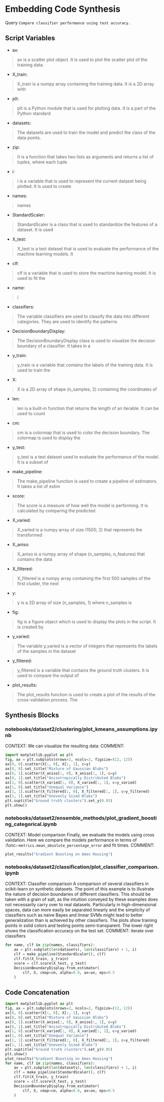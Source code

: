 # Embedding Code Synthesis
Query `Compare classifier performance using test accuracy.`
## Script Variables
- ax:<br>
>ax is a scatter plot object. It is used to plot the scatter plot of the training data.
- X_train:<br>
>X_train is a numpy array containing the training data. It is a 2D array with
- plt:<br>
>plt is a Python module that is used for plotting data. It is a part of the Python standard
- datasets:<br>
>The datasets are used to train the model and predict the class of the data points.
- zip:<br>
>It is a function that takes two lists as arguments and returns a list of tuples, where each tuple
- i:<br>
>i is a variable that is used to represent the current dataset being plotted. It is used to create
- names:<br>
>names
- StandardScaler:<br>
>StandardScaler is a class that is used to standardize the features of a dataset. It is used
- X_test:<br>
>X_test is a test dataset that is used to evaluate the performance of the machine learning models. It
- clf:<br>
>clf is a variable that is used to store the machine learning model. It is used to fit the
- name:<br>
>i
- classifiers:<br>
>The variable classifiers are used to classify the data into different categories. They are used to identify the patterns
- DecisionBoundaryDisplay:<br>
>The DecisionBoundaryDisplay class is used to visualize the decision boundary of a classifier. It takes in a
- y_train:<br>
>y_train is a variable that contains the labels of the training data. It is used to train the
- X:<br>
>X is a 2D array of shape (n_samples, 2) containing the coordinates of
- len:<br>
>len is a built-in function that returns the length of an iterable. It can be used to count
- cm:<br>
>cm is a colormap that is used to color the decision boundary. The colormap is used to display the
- y_test:<br>
>y_test is a test dataset used to evaluate the performance of the model. It is a subset of
- make_pipeline:<br>
>The make_pipeline function is used to create a pipeline of estimators. It takes a list of estim
- score:<br>
>The score is a measure of how well the model is performing. It is calculated by comparing the predicted
- X_varied:<br>
>X_varied is a numpy array of size (1500, 2) that represents the transformed
- X_aniso:<br>
>X_aniso is a numpy array of shape (n_samples, n_features) that contains the data
- X_filtered:<br>
>X_filtered is a numpy array containing the first 500 samples of the first cluster, the next
- y:<br>
>y is a 2D array of size (n_samples, 1) where n_samples is
- fig:<br>
>fig is a figure object which is used to display the plots in the script. It is created by
- y_varied:<br>
>The variable y_varied is a vector of integers that represents the labels of the samples in the dataset
- y_filtered:<br>
>y_filtered is a variable that contains the ground truth clusters. It is used to compare the output of
- plot_results:<br>
>The plot_results function is used to create a plot of the results of the cross-validation process. The
## Synthesis Blocks
### notebooks/dataset2/clustering/plot_kmeans_assumptions.ipynb
CONTEXT: We can visualize the resulting data:   COMMENT:
```python
import matplotlib.pyplot as plt
fig, ax = plt.subplots(nrows=2, ncols=2, figsize=(12, 12))
ax[0, 0].scatter(X[:, 0], X[:, 1], c=y)
ax[0, 0].set_title("Mixture of Gaussian Blobs")
ax[0, 1].scatter(X_aniso[:, 0], X_aniso[:, 1], c=y)
ax[0, 1].set_title("Anisotropically Distributed Blobs")
ax[1, 0].scatter(X_varied[:, 0], X_varied[:, 1], c=y_varied)
ax[1, 0].set_title("Unequal Variance")
ax[1, 1].scatter(X_filtered[:, 0], X_filtered[:, 1], c=y_filtered)
ax[1, 1].set_title("Unevenly Sized Blobs")
plt.suptitle("Ground truth clusters").set_y(0.95)
plt.show()
```

### notebooks/dataset2/ensemble_methods/plot_gradient_boosting_categorical.ipynb
CONTEXT:  Model comparison Finally, we evaluate the models using cross validation. Here we compare the models performance in terms of
:func:`~metrics.mean_absolute_percentage_error` and fit times.   COMMENT:
```python
plot_results("Gradient Boosting on Ames Housing")
```

### notebooks/dataset2/classification/plot_classifier_comparison.ipynb
CONTEXT:   Classifier comparison  A comparison of several classifiers in scikit-learn on synthetic datasets. The point of this example is to
illustrate the nature of decision boundaries of different classifiers. This should be taken with a grain of salt, as the intuition conveyed by these
examples does not necessarily carry over to real datasets.  Particularly in high-dimensional spaces, data can more easily be separated linearly and
the simplicity of classifiers such as naive Bayes and linear SVMs might lead to better generalization than is achieved by other classifiers.  The
plots show training points in solid colors and testing points semi-transparent. The lower right shows the classification accuracy on the test set.
COMMENT: iterate over classifiers
```python
for name, clf in zip(names, classifiers):
    ax = plt.subplot(len(datasets), len(classifiers) + 1, i)
    clf = make_pipeline(StandardScaler(), clf)
    clf.fit(X_train, y_train)
    score = clf.score(X_test, y_test)
    DecisionBoundaryDisplay.from_estimator(
        clf, X, cmap=cm, alpha=0.8, ax=ax, eps=0.5
    )
```

## Code Concatenation
```python
import matplotlib.pyplot as plt
fig, ax = plt.subplots(nrows=2, ncols=2, figsize=(12, 12))
ax[0, 0].scatter(X[:, 0], X[:, 1], c=y)
ax[0, 0].set_title("Mixture of Gaussian Blobs")
ax[0, 1].scatter(X_aniso[:, 0], X_aniso[:, 1], c=y)
ax[0, 1].set_title("Anisotropically Distributed Blobs")
ax[1, 0].scatter(X_varied[:, 0], X_varied[:, 1], c=y_varied)
ax[1, 0].set_title("Unequal Variance")
ax[1, 1].scatter(X_filtered[:, 0], X_filtered[:, 1], c=y_filtered)
ax[1, 1].set_title("Unevenly Sized Blobs")
plt.suptitle("Ground truth clusters").set_y(0.95)
plt.show()
plot_results("Gradient Boosting on Ames Housing")
for name, clf in zip(names, classifiers):
    ax = plt.subplot(len(datasets), len(classifiers) + 1, i)
    clf = make_pipeline(StandardScaler(), clf)
    clf.fit(X_train, y_train)
    score = clf.score(X_test, y_test)
    DecisionBoundaryDisplay.from_estimator(
        clf, X, cmap=cm, alpha=0.8, ax=ax, eps=0.5
    )
```
